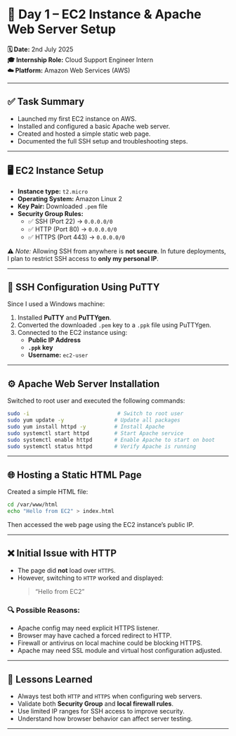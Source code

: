 # 📅 Day 1 – EC2 Instance & Apache Web Server Setup

**🗓️ Date:** 2nd July 2025  
**🎓 Internship Role:** Cloud Support Engineer Intern  
**☁️ Platform:** Amazon Web Services (AWS)

---

## ✅ Task Summary

- Launched my first EC2 instance on AWS.
- Installed and configured a basic Apache web server.
- Created and hosted a simple static web page.
- Documented the full SSH setup and troubleshooting steps.

---

## 🖥️ EC2 Instance Setup

- **Instance type:** `t2.micro`
- **Operating System:** Amazon Linux 2
- **Key Pair:** Downloaded `.pem` file
- **Security Group Rules:**
  - ✅ SSH (Port 22) → `0.0.0.0/0`
  - ✅ HTTP (Port 80) → `0.0.0.0/0`
  - ✅ HTTPS (Port 443) → `0.0.0.0/0`

⚠️ *Note:* Allowing SSH from anywhere is **not secure**. In future deployments, I plan to restrict SSH access to **only my personal IP**.

---

## 🔐 SSH Configuration Using PuTTY

Since I used a Windows machine:

1. Installed **PuTTY** and **PuTTYgen**.
2. Converted the downloaded `.pem` key to a `.ppk` file using PuTTYgen.
3. Connected to the EC2 instance using:
   - **Public IP Address**
   - **`.ppk` key**
   - **Username:** `ec2-user`

---

## ⚙️ Apache Web Server Installation

Switched to root user and executed the following commands:

```bash
sudo -i                            # Switch to root user
sudo yum update -y                # Update all packages
sudo yum install httpd -y         # Install Apache
sudo systemctl start httpd        # Start Apache service
sudo systemctl enable httpd       # Enable Apache to start on boot
sudo systemctl status httpd       # Verify Apache is running
```

---

## 🌐 Hosting a Static HTML Page

Created a simple HTML file:

```bash
cd /var/www/html
echo "Hello from EC2" > index.html
```

Then accessed the web page using the EC2 instance’s public IP.

---

## ❌ Initial Issue with HTTP

- The page did **not** load over `HTTPS`.
- However, switching to `HTTP` worked and displayed:
  > “Hello from EC2”

### 🔍 Possible Reasons:
- Apache config may need explicit HTTPS listener.
- Browser may have cached a forced redirect to HTTP.
- Firewall or antivirus on local machine could be blocking HTTPS.
- Apache may need SSL module and virtual host configuration adjusted.

---

## 🧠 Lessons Learned

- Always test both `HTTP` and `HTTPS` when configuring web servers.
- Validate both **Security Group** and **local firewall rules**.
- Use limited IP ranges for SSH access to improve security.
- Understand how browser behavior can affect server testing.

---